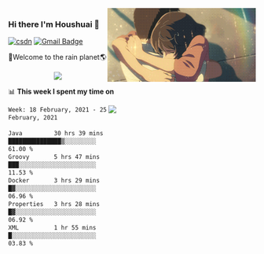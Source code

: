 <img  align='right' height="150" src="https://github.com/LikeRainDay/LikeRainDay/blob/master/pic/img_rain_1.gif?raw=true">



### Hi there I'm Houshuai :lemon:

[![csdn](https://img.shields.io/badge/-csdn-c14438?style=flat-square&logo=c&logoColor=white)](https://blog.csdn.net/qq_15807167)
[![Gmail Badge](https://img.shields.io/badge/-gmail-c14438?style=flat-square&logo=Gmail&logoColor=white&link=mailto:houshuai0816@gmail.com)](mailto:houshuai0816@gmail.com)

🚀Welcome to the rain planet🌎

<center>
<img align='center'  src="https://source.unsplash.com/random/1200x600">
</center>

📊 **This week I spent my time on**

<img align='right'   width="300" src="https://github-readme-stats.vercel.app/api?username=LikeRainDay&show_icons=true&title_color=fff&icon_color=79ff97&text_color=9f9f9f&bg_color=151515">

<!--START_SECTION:waka-->
```text
Week: 18 February, 2021 - 25 February, 2021

Java         30 hrs 39 mins  ███████████████▒░░░░░░░░░   61.00 % 
Groovy       5 hrs 47 mins   ███░░░░░░░░░░░░░░░░░░░░░░   11.53 % 
Docker       3 hrs 29 mins   █▓░░░░░░░░░░░░░░░░░░░░░░░   06.96 % 
Properties   3 hrs 28 mins   █▓░░░░░░░░░░░░░░░░░░░░░░░   06.92 % 
XML          1 hr 55 mins    █░░░░░░░░░░░░░░░░░░░░░░░░   03.83 % 
```
<!--END_SECTION:waka-->
